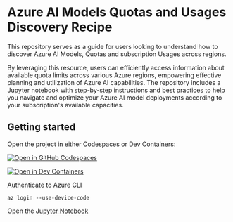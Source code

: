 # Azure AI Models Quotas and Usages Discovery Recipe

This repository serves as a guide for users looking to understand how to discover Azure AI Models, Quotas and subscription Usages across regions.

By leveraging this resource, users can efficiently access information about available quota limits across various Azure regions, empowering effective planning and utilization of Azure AI capabilities. The repository includes a Jupyter notebook with step-by-step instructions and best practices to help you navigate and optimize your Azure AI model deployments according to your subscription's available capacities.

## Getting started

Open the project in either Codespaces or Dev Containers:

[![Open in GitHub Codespaces](https://github.com/codespaces/badge.svg)](https://codespaces.new/cedricvidal/azure-ai-models-quotas-recipe)

[![Open in Dev Containers](https://img.shields.io/static/v1?style=for-the-badge&label=Dev%20Containers&message=Open&color=blue&logo=visualstudiocode)](https://vscode.dev/redirect?url=vscode://ms-vscode-remote.remote-containers/cloneInVolume?url=https://github.com/cedricvidal/azure-ai-models-quotas-recipe)


Authenticate to Azure CLI

```console
az login --use-device-code
```

Open the [Jupyter Notebook](./quotas.ipynb)
